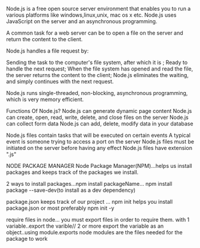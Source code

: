 Node.js is a free open source server environment that enables you to run a various platforms like windows,linux,unix, mac os x etc.
Node.js uses JavaScript on the server and an asynchronous programming.

A common task for a web server can be to open a file on the server and return the content to the client.


Node.js handles a file request by:

Sending the task to the computer's file system, after which it is ;
Ready to handle the next request;
When the file system has opened and read the file, the server returns the content to the client;
Node.js eliminates the waiting, and simply continues with the next request.

Node.js runs single-threaded, non-blocking, asynchronous programming, which is very memory efficient.

Functions Of Node.js?
Node.js can generate dynamic page content
Node.js can create, open, read, write, delete, and close files on the server
Node.js can collect form data
Node.js can add, delete, modify data in your database


Node.js files contain tasks that will be executed on certain events
A typical event is someone trying to access a port on the server
Node.js files must be initiated on the server before having any effect
Node.js files have extension ".js"


NODE PACKAGE MANAGER
Node Package Manager(NPM)...helps us install packages and keeps track of the packages we install.

2 ways to install packages...npm install packageName... npm install package --save-dev(to install as a dev dependency)

package.json keeps track of our project ... npm init helps you install package.json or most preferably npm init -y

require files in node... you must export files in order to require them. 
with 1 variable..export the varible// 2 or more export the variable as an object..using module.exports
node modules are the files needed for the package to work
